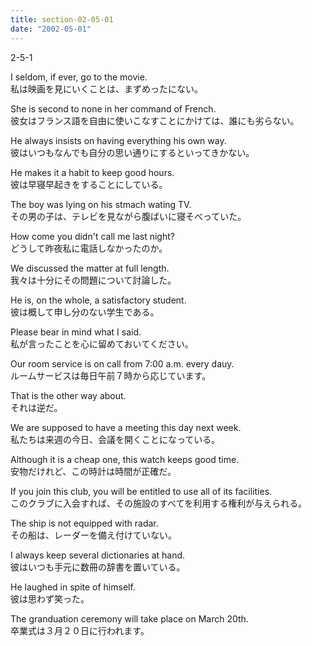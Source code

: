 ```yaml
---
title: section-02-05-01
date: "2002-05-01"
---
```


2-5-1

<!-- end -->

I seldom, if ever, go to the movie.  
私は映画を見にいくことは、まずめったにない。  

She is second to none in her command of French.  
彼女はフランス語を自由に使いこなすことにかけては、誰にも劣らない。  

He always insists on having everything his own way.  
彼はいつもなんでも自分の思い通りにするといってきかない。  

He makes it a habit to keep good hours.  
彼は早寝早起きをすることにしている。  

The boy was lying on his stmach wating TV.  
その男の子は、テレビを見ながら腹ばいに寝そべっていた。  

How come you didn't call me last night?  
どうして昨夜私に電話しなかったのか。  

We discussed the matter at full length.  
我々は十分にその問題について討論した。  

He is, on the whole, a satisfactory student.  
彼は概して申し分のない学生である。  

Please bear in mind what I said.  
私が言ったことを心に留めておいてください。  

Our room service is on call from 7:00 a.m. every dauy.  
ルームサービスは毎日午前７時から応じています。  

That is the other way about.  
それは逆だ。  

We are supposed to have a meeting this day next week.  
私たちは来週の今日、会議を開くことになっている。  

Although it is a cheap one, this watch keeps good time.  
安物だけれど、この時計は時間が正確だ。  

If you join this club, you will be entitled to use all of its facilities.  
このクラブに入会すれば、その施設のすべてを利用する権利が与えられる。  

The ship is not equipped with radar.  
その船は、レーダーを備え付けていない。  

I always keep several dictionaries at hand.  
彼はいつも手元に数冊の辞書を置いている。  

He laughed in spite of himself.  
彼は思わず笑った。  

The granduation ceremony will take place on March 20th.  
卒業式は３月２０日に行われます。  


